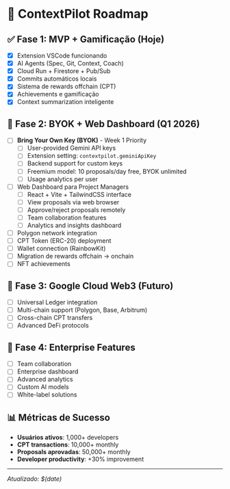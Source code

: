 # 🚀 ContextPilot Roadmap

## ✅ Fase 1: MVP + Gamificação (Hoje)
- [x] Extension VSCode funcionando
- [x] AI Agents (Spec, Git, Context, Coach)
- [x] Cloud Run + Firestore + Pub/Sub
- [x] Commits automáticos locais
- [x] Sistema de rewards offchain (CPT)
- [x] Achievements e gamificação
- [x] Context summarization inteligente

## 🔮 Fase 2: BYOK + Web Dashboard (Q1 2026)
- [ ] **Bring Your Own Key (BYOK)** - Week 1 Priority
  - [ ] User-provided Gemini API keys
  - [ ] Extension setting: `contextpilot.geminiApiKey`
  - [ ] Backend support for custom keys
  - [ ] Freemium model: 10 proposals/day free, BYOK unlimited
  - [ ] Usage analytics per user
- [ ] Web Dashboard para Project Managers
  - [ ] React + Vite + TailwindCSS interface
  - [ ] View proposals via web browser
  - [ ] Approve/reject proposals remotely
  - [ ] Team collaboration features
  - [ ] Analytics and insights dashboard
- [ ] Polygon network integration
- [ ] CPT Token (ERC-20) deployment
- [ ] Wallet connection (RainbowKit)
- [ ] Migration de rewards offchain → onchain
- [ ] NFT achievements

## 🌟 Fase 3: Google Cloud Web3 (Futuro)
- [ ] Universal Ledger integration
- [ ] Multi-chain support (Polygon, Base, Arbitrum)
- [ ] Cross-chain CPT transfers
- [ ] Advanced DeFi protocols

## 🎯 Fase 4: Enterprise Features
- [ ] Team collaboration
- [ ] Enterprise dashboard
- [ ] Advanced analytics
- [ ] Custom AI models
- [ ] White-label solutions

## 📊 Métricas de Sucesso
- **Usuários ativos**: 1,000+ developers
- **CPT transactions**: 10,000+ monthly
- **Proposals aprovadas**: 50,000+ monthly
- **Developer productivity**: +30% improvement

---
*Atualizado: $(date)*
